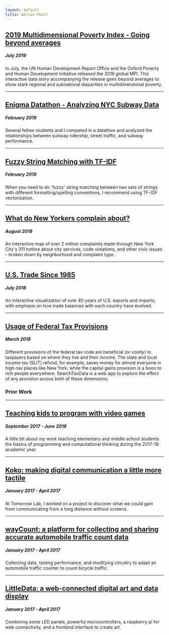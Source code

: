 ```yaml
---
layout: default
title: Adrian Pearl
---
```


## [2019 Multidimensional Poverty Index - Going beyond averages](http://hdr.undp.org/en/content/2019-mpi-going-beyond-averages-show-subnational-disparities)
##### July 2019
In July, the UN Human Development Report Office and the Oxford Poverty and Human Development Initiative released the 2019 global MPI. This interactive data story accompanying the release goes beyond averages to show stark regional and subnational disparities in multidimensional poverty.

***

## [Enigma Datathon - Analyzing NYC Subway Data](./datathon)
##### February 2019
Several fellow students and I competed in a datathon and analyzed the relationships between subway ridership, street traffic, and subway performance.

***

## [Fuzzy String Matching with TF-IDF](./fuzzystring)
##### February 2019
When you need to do 'fuzzy' string matching between two sets of strings with different formatting/spelling conventions, I recommend using TF-IDF vectorization.

***

## [What do New Yorkers complain about?](https://beta.observablehq.com/@adrianpearl/mapping-every-type-of-311-call-in-new-york-city)
##### August 2018
An interactive map of over 2 million complaints made through New York City's 311 hotline about city services, code violations, and other civic issues - broken down by neighborhood and complaint type.

***

## [U.S. Trade Since 1985](https://beta.observablehq.com/@adrianpearl/u-s-international-trade-since-1985)
##### July 2018
An interactive visualization of over 40 years of U.S. exports and imports, with emphasis on how trade balances with each country have evolved.

***

## [Usage of Federal Tax Provisions](http://www.searchtaxdata.com)
##### March 2018
Different provisions of the federal tax code are beneficial (or costly) to taxpayers based on where they live and their income. The state and local income tax (SLIT) refund, for example, saves money for almost everyone in high-tax places like New York, while the capital gains provision is a boon to rich people everywhere. SearchTaxData is a web app to explore the effect of any provision across both of these dimensions.


### Prior Work 
***


## [Teaching kids to program with video games](./scratch)
##### September 2017 - June 2018
A little bit about my work teaching elementary and middle school students the basics of programming and computational thinking during the 2017-18 academic year.

***

## [Koko: making digital communication a little more tactile](./koko)
##### January 2017 - April 2017
At Tomorrow Lab, I worked on a project to discover what we could gain from communicating from a long distance without screens.

***

## [wayCount: a platform for collecting and sharing accurate automobile traffic count data](./waycount)
##### January 2017 - April 2017
Collecting data, testing performance, and modifying circuitry to adapt an automobile traffic counter to count bicycle traffic.

***

## [LittleData: a web-connected digital art and data display](./littledata)
##### January 2017 - April 2017
Combining some LED panels, powerful microcontrollers, a raspberry pi for web connectivity, and a frontend interface to create art.